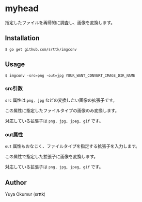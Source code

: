# myhead

指定したファイルを再帰的に調査し、画像を変換します。


## Installation

`$ go get github.com/srttk/imgconv`

## Usage

`$ imgconv -src=png -out=jpg YOUR_WANT_CONVERT_IMAGE_DIR_NAME`

### src引数

`src` 属性は `png, jpg` などの変換したい画像の拡張子です。

この属性に指定したファイルタイプの画像のみ変換します。

対応している拡張子は `png, jpg, jpeg, gif` です。

### out属性

`out` 属性もおなじく、ファイルタイプを指定する拡張子を入力します。

この属性で指定した拡張子に画像を変換します。

対応している拡張子は `png, jpg, jpeg, gif` です。

## Author

Yuya Okumur (srttk)
